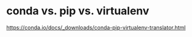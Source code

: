# conda vs. pip vs. virtualenv

https://conda.io/docs/_downloads/conda-pip-virtualenv-translator.html